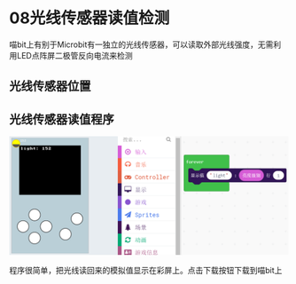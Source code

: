 # 08光线传感器读值检测


喵bit上有别于Microbit有一独立的光线传感器，可以读取外部光线强度，无需利用LED点阵屏二极管反向电流来检测

## 光线传感器位置

## 光线传感器读值程序

![](./image/c08_01.png)

程序很简单，把光线读回来的模拟值显示在彩屏上。点击下载按钮下载到喵bit上
